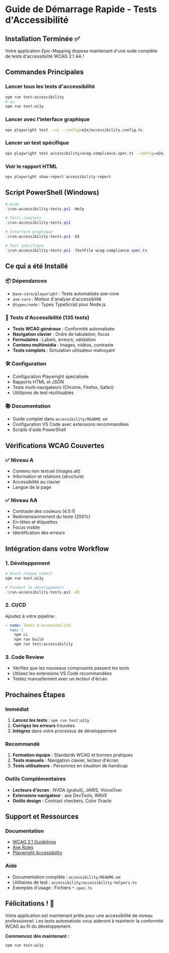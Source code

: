 # Guide de Démarrage Rapide - Tests d'Accessibilité

## Installation Terminée ✅

Votre application Epic-Mapping dispose maintenant d'une suite complète de tests d'accessibilité WCAG 2.1 AA !

## Commandes Principales

### Lancer tous les tests d'accessibilité
```bash
npm run test:accessibility
# ou
npm run test:a11y
```

### Lancer avec l'interface graphique
```bash
npx playwright test --ui --config=e2e/accessibility.config.ts
```

### Lancer un test spécifique
```bash
npx playwright test accessibility/wcag-compliance.spec.ts --config=e2e/accessibility.config.ts
```

### Voir le rapport HTML
```bash
npx playwright show-report accessibility-report
```

## Script PowerShell (Windows)
```powershell
# Aide
.\run-accessibility-tests.ps1 -Help

# Tests complets
.\run-accessibility-tests.ps1

# Interface graphique
.\run-accessibility-tests.ps1 -UI

# Test spécifique
.\run-accessibility-tests.ps1 -TestFile wcag-compliance.spec.ts
```

## Ce qui a été Installé

### 📦 Dépendances
- `@axe-core/playwright` : Tests automatisés axe-core
- `axe-core` : Moteur d'analyse d'accessibilité
- `@types/node` : Types TypeScript pour Node.js

### 🧪 Tests d'Accessibilité (135 tests)
- **Tests WCAG généraux** : Conformité automatisée
- **Navigation clavier** : Ordre de tabulation, focus
- **Formulaires** : Labels, erreurs, validation
- **Contenu multimédia** : Images, vidéos, contraste
- **Tests complets** : Simulation utilisateur malvoyant

### 🛠️ Configuration
- Configuration Playwright spécialisée
- Rapports HTML et JSON
- Tests multi-navigateurs (Chrome, Firefox, Safari)
- Utilitaires de test réutilisables

### 📚 Documentation
- Guide complet dans `accessibility/README.md`
- Configuration VS Code avec extensions recommandées
- Scripts d'aide PowerShell

## Vérifications WCAG Couvertes

### ✅ Niveau A
- Contenu non textuel (images alt)
- Information et relations (structure)
- Accessibilité au clavier
- Langue de la page

### ✅ Niveau AA
- Contraste des couleurs (4.5:1)
- Redimensionnement du texte (200%)
- En-têtes et étiquettes
- Focus visible
- Identification des erreurs

## Intégration dans votre Workflow

### 1. Développement
```bash
# Avant chaque commit
npm run test:a11y

# Pendant le développement
.\run-accessibility-tests.ps1 -UI
```

### 2. CI/CD
Ajoutez à votre pipeline :
```yaml
- name: Tests d'accessibilité
  run: |
    npm ci
    npm run build
    npm run test:accessibility
```

### 3. Code Review
- Vérifiez que les nouveaux composants passent les tests
- Utilisez les extensions VS Code recommandées
- Testez manuellement avec un lecteur d'écran

## Prochaines Étapes

### Immédiat
1. **Lancez les tests** : `npm run test:a11y`
2. **Corrigez les erreurs** trouvées
3. **Intégrez** dans votre processus de développement

### Recommandé
1. **Formation équipe** : Standards WCAG et bonnes pratiques
2. **Tests manuels** : Navigation clavier, lecteur d'écran
3. **Tests utilisateurs** : Personnes en situation de handicap

### Outils Complémentaires
- **Lecteurs d'écran** : NVDA (gratuit), JAWS, VoiceOver
- **Extensions navigateur** : axe DevTools, WAVE
- **Outils design** : Contrast checkers, Color Oracle

## Support et Ressources

### Documentation
- [WCAG 2.1 Guidelines](https://www.w3.org/WAI/WCAG21/quickref/)
- [Axe Rules](https://github.com/dequelabs/axe-core/blob/develop/doc/rule-descriptions.md)
- [Playwright Accessibility](https://playwright.dev/docs/accessibility-testing)

### Aide
- Documentation complète : `accessibility/README.md`
- Utilitaires de test : `accessibility/accessibility-helpers.ts`
- Exemples d'usage : Fichiers `*.spec.ts`

## Félicitations ! 🎉

Votre application est maintenant prête pour une accessibilité de niveau professionnel. 
Les tests automatisés vous aideront à maintenir la conformité WCAG au fil du développement.

**Commencez dès maintenant :**
```bash
npm run test:a11y
```
